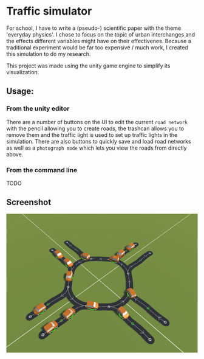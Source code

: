 # Traffic simulator

For school, I have to write a (pseudo-) scientific paper with the theme 'everyday physics'. I chose to focus on the topic of urban interchanges and the effects different variables might have on their effectivenes. Because a
traditional experiment would be far too expensive / much work, I created this simulation to do my research.

This project was made using the unity game engine to simplify its visualization.

## Usage:

### From the unity editor

There are a number of buttons on the UI to edit the current `road network` with the pencil allowing you to create roads, the trashcan allows you to remove them and the traffic light is used to set up traffic lights in the
simulation. There are also buttons to quickly save and load road networks as well as a `photograph mode` which lets you view the roads from directly above.

### From the command line

TODO

## Screenshot

![](screenshot.png)
